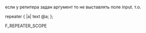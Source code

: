если у репитера задан аргумент то не выставлять поле input.
т.о.

repeater { |a|
  text @a;
};

F_REPEATER_SCOPE